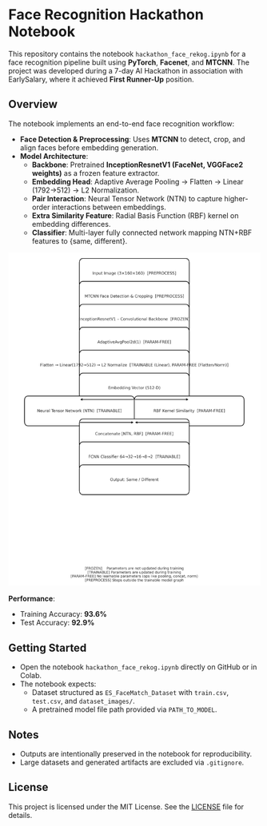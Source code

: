 # Face Recognition Hackathon Notebook

This repository contains the notebook `hackathon_face_rekog.ipynb` for a face recognition pipeline built using **PyTorch**, **Facenet**, and **MTCNN**. The project was developed during a 7-day AI Hackathon in association with EarlySalary, where it achieved **First Runner-Up** position.

## Overview

The notebook implements an end-to-end face recognition workflow:
- **Face Detection & Preprocessing**: Uses **MTCNN** to detect, crop, and align faces before embedding generation.  
- **Model Architecture**:
  - **Backbone**: Pretrained **InceptionResnetV1 (FaceNet, VGGFace2 weights)** as a frozen feature extractor.  
  - **Embedding Head**: Adaptive Average Pooling → Flatten → Linear (1792→512) → L2 Normalization.  
  - **Pair Interaction**: Neural Tensor Network (NTN) to capture higher-order interactions between embeddings.  
  - **Extra Similarity Feature**: Radial Basis Function (RBF) kernel on embedding differences.  
  - **Classifier**: Multi-layer fully connected network mapping NTN+RBF features to {same, different}.  

<p align="center">
  <img src="architecture_image.png" alt="Model Architecture" width="520" />
</p>

**Performance**:  
- Training Accuracy: **93.6%**  
- Test Accuracy: **92.9%**

## Getting Started

- Open the notebook `hackathon_face_rekog.ipynb` directly on GitHub or in Colab.  
- The notebook expects:
  - Dataset structured as `ES_FaceMatch_Dataset` with `train.csv`, `test.csv`, and `dataset_images/`.  
  - A pretrained model file path provided via `PATH_TO_MODEL`.

## Notes

- Outputs are intentionally preserved in the notebook for reproducibility.  
- Large datasets and generated artifacts are excluded via `.gitignore`.  

## License

This project is licensed under the MIT License. See the [LICENSE](LICENSE) file for details.

